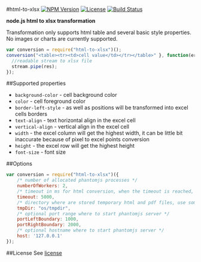 #html-to-xlsx
[![NPM Version](http://img.shields.io/npm/v/html-to-xlsx.svg?style=flat-square)](https://npmjs.com/package/html-to-xlsx)
[![License](http://img.shields.io/npm/l/html-to-xlsx.svg?style=flat-square)](http://opensource.org/licenses/MIT)
[![Build Status](https://travis-ci.org/pofider/html-to-xlsx.png?branch=master)](https://travis-ci.org/pofider/html-to-xlsx)

**node.js html to xlsx transformation**

Transformation only supports html table and several basic style properties. No images or charts are currently supported. 

```js
var conversion = require("html-to-xlsx")();
conversion("<table><tr><td>cell value</td></tr></table>" }, function(err, stream){
  //readable stream to xlsx file
  stream.pipe(res);
});
```

##Supported properties
- `background-color` - cell background color
- `color` - cell foreground color
- `border-left-style` - as well as positions will be transformed into excel cells borders
- `text-align` - text horizontal align in the excel cell
- `vertical-align` - vertical align in the excel cell
- `width` - the excel column will get the highest width, it can be little bit inaccurate because of pixel to excel points conversion
- `height` - the excel row will get the highest height
- `font-size` - font size


##Options
```js
var conversion = require("html-to-xlsx")({
    /* number of allocated phantomjs processes */
	numberOfWorkers: 2,
	/* timeout in ms for html conversion, when the timeout is reached, the phantom process is recycled */
	timeout: 5000,
	/* directory where are stored temporary html and pdf files, use something like npm package reaper to clean this up */
	tmpDir: "os/tmpdir",
	/* optional port range where to start phantomjs server */
    portLeftBoundary: 1000,
    portRightBoundary: 2000,
    /* optional hostname where to start phantomjs server */
    host: '127.0.0.1'
});
```

##License
See [license](https://github.com/pofider/html-to-xlsx/blob/master/LICENSE)
